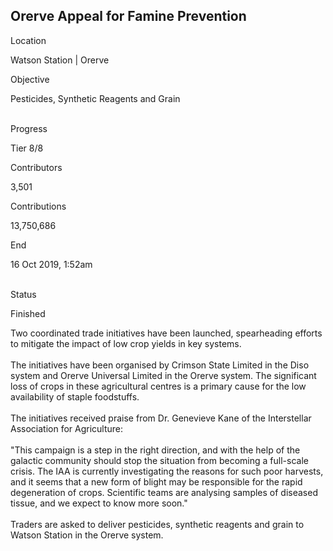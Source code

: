 ## Orerve Appeal for Famine Prevention

Location

Watson Station \| Orerve

Objective

Pesticides, Synthetic Reagents and Grain

\
Progress

Tier 8/8

Contributors

3,501

Contributions

13,750,686

End

16 Oct 2019, 1:52am

\
Status

Finished

Two coordinated trade initiatives have been launched, spearheading
efforts to mitigate the impact of low crop yields in key systems. ​\
​\
The initiatives have been organised by Crimson State Limited in the Diso
system and Orerve Universal Limited in the Orerve system. The
significant loss of crops in these agricultural centres is a primary
cause for the low availability of staple foodstuffs. ​\
​\
The initiatives received praise from Dr. Genevieve Kane of the
Interstellar Association for Agriculture:​\
\
\"This campaign is a step in the right direction, and with the help of
the galactic community should stop the situation from becoming a
full-scale crisis. The IAA is currently investigating the reasons for
such poor harvests, and it seems that a new form of blight may be
responsible for the rapid degeneration of crops. Scientific teams are
analysing samples of diseased tissue, and we expect to know more
soon.\"\
\
Traders are asked to deliver pesticides, synthetic reagents and grain to
Watson Station in the Orerve system.​
